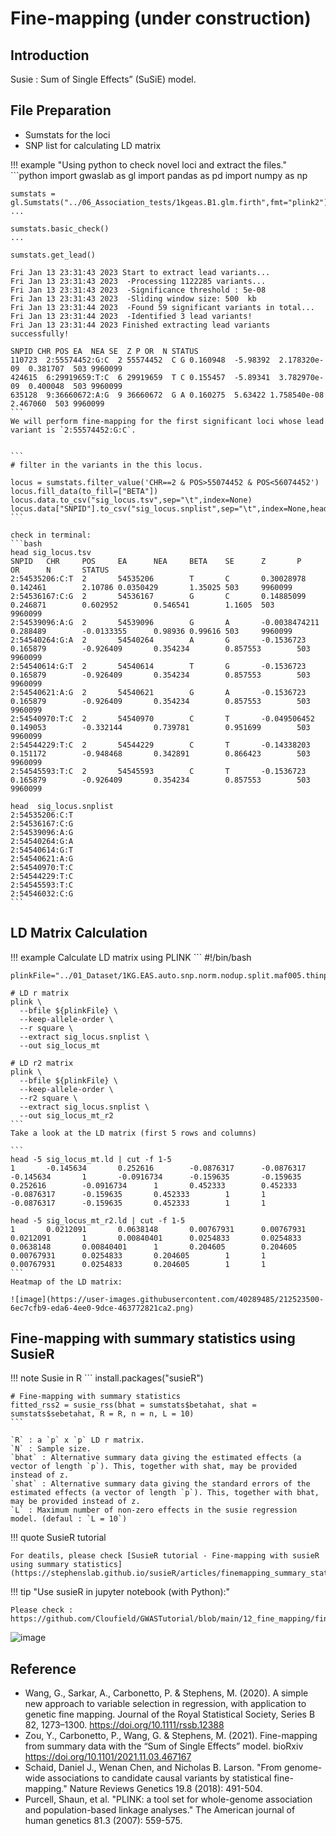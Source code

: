 # Fine-mapping (under construction)

## Introduction

Susie : Sum of Single Effects” (SuSiE) model.

## File Preparation

- Sumstats for the loci
- SNP list for calculating LD matrix

!!! example "Using python to check novel loci and extract the files."
    ```python
    import gwaslab as gl
    import pandas as pd
    import numpy as np
    
    sumstats = gl.Sumstats("../06_Association_tests/1kgeas.B1.glm.firth",fmt="plink2")
    ...
    
    sumstats.basic_check()
    ...
    
    sumstats.get_lead()
    
    Fri Jan 13 23:31:43 2023 Start to extract lead variants...
    Fri Jan 13 23:31:43 2023  -Processing 1122285 variants...
    Fri Jan 13 23:31:43 2023  -Significance threshold : 5e-08
    Fri Jan 13 23:31:43 2023  -Sliding window size: 500  kb
    Fri Jan 13 23:31:44 2023  -Found 59 significant variants in total...
    Fri Jan 13 23:31:44 2023  -Identified 3 lead variants!
    Fri Jan 13 23:31:44 2023 Finished extracting lead variants successfully!
    
    SNPID CHR POS EA  NEA SE  Z P OR  N STATUS
    110723  2:55574452:G:C  2 55574452  C G 0.160948  -5.98392  2.178320e-09  0.381707  503 9960099
    424615  6:29919659:T:C  6 29919659  T C 0.155457  -5.89341  3.782970e-09  0.400048  503 9960099
    635128  9:36660672:A:G  9 36660672  G A 0.160275  5.63422 1.758540e-08  2.467060  503 9960099
    ```
    We will perform fine-mapping for the first significant loci whose lead variant is `2:55574452:G:C`.
    
    
    ```
    # filter in the variants in the this locus.
    
    locus = sumstats.filter_value('CHR==2 & POS>55074452 & POS<56074452')
    locus.fill_data(to_fill=["BETA"])
    locus.data.to_csv("sig_locus.tsv",sep="\t",index=None)
    locus.data["SNPID"].to_csv("sig_locus.snplist",sep="\t",index=None,header=None)
    ```
    
    check in terminal:
    ```bash
    head sig_locus.tsv
    SNPID   CHR     POS     EA      NEA     BETA    SE      Z       P       OR      N       STATUS
    2:54535206:C:T  2       54535206        T       C       0.30028978      0.142461        2.10786 0.0350429       1.35025 503     9960099
    2:54536167:C:G  2       54536167        G       C       0.14885099      0.246871        0.602952        0.546541        1.1605  503     9960099
    2:54539096:A:G  2       54539096        G       A       -0.0038474211   0.288489        -0.0133355      0.98936 0.99616 503     9960099
    2:54540264:G:A  2       54540264        A       G       -0.1536723      0.165879        -0.926409       0.354234        0.857553        503     9960099
    2:54540614:G:T  2       54540614        T       G       -0.1536723      0.165879        -0.926409       0.354234        0.857553        503     9960099
    2:54540621:A:G  2       54540621        G       A       -0.1536723      0.165879        -0.926409       0.354234        0.857553        503     9960099
    2:54540970:T:C  2       54540970        C       T       -0.049506452    0.149053        -0.332144       0.739781        0.951699        503     9960099
    2:54544229:T:C  2       54544229        C       T       -0.14338203     0.151172        -0.948468       0.342891        0.866423        503     9960099
    2:54545593:T:C  2       54545593        C       T       -0.1536723      0.165879        -0.926409       0.354234        0.857553        503     9960099
    
    head  sig_locus.snplist
    2:54535206:C:T
    2:54536167:C:G
    2:54539096:A:G
    2:54540264:G:A
    2:54540614:G:T
    2:54540621:A:G
    2:54540970:T:C
    2:54544229:T:C
    2:54545593:T:C
    2:54546032:C:G
    ```

## LD Matrix Calculation

!!! example Calculate LD matrix using PLINK
    ```
    #!/bin/bash
    
    plinkFile="../01_Dataset/1KG.EAS.auto.snp.norm.nodup.split.maf005.thinp020"
    
    # LD r matrix
    plink \
      --bfile ${plinkFile} \
      --keep-allele-order \
      --r square \
      --extract sig_locus.snplist \
      --out sig_locus_mt
    
    # LD r2 matrix
    plink \
      --bfile ${plinkFile} \
      --keep-allele-order \
      --r2 square \
      --extract sig_locus.snplist \
      --out sig_locus_mt_r2
    ```
    Take a look at the LD matrix (first 5 rows and columns)
    
    ```
    head -5 sig_locus_mt.ld | cut -f 1-5
    1       -0.145634       0.252616        -0.0876317      -0.0876317
    -0.145634       1       -0.0916734      -0.159635       -0.159635
    0.252616        -0.0916734      1       0.452333        0.452333
    -0.0876317      -0.159635       0.452333        1       1
    -0.0876317      -0.159635       0.452333        1       1
    
    head -5 sig_locus_mt_r2.ld | cut -f 1-5
    1       0.0212091       0.0638148       0.00767931      0.00767931
    0.0212091       1       0.00840401      0.0254833       0.0254833
    0.0638148       0.00840401      1       0.204605        0.204605
    0.00767931      0.0254833       0.204605        1       1
    0.00767931      0.0254833       0.204605        1       1
    ```
    Heatmap of the LD matrix:
    
    ![image](https://user-images.githubusercontent.com/40289485/212523500-6ec7cfb9-eda6-4ee0-9dce-463772821ca2.png)

## Fine-mapping with summary statistics using SusieR 

!!! note Susie in R
    ```
    install.packages("susieR")
    
    # Fine-mapping with summary statistics
    fitted_rss2 = susie_rss(bhat = sumstats$betahat, shat = sumstats$sebetahat, R = R, n = n, L = 10)
    ```
    
    `R` : a `p` x `p` LD r matrix.
    `N` : Sample size.
    `bhat` : Alternative summary data giving the estimated effects (a vector of length `p`). This, together with shat, may be provided instead of z.
    `shat` : Alternative summary data giving the standard errors of the estimated effects (a vector of length `p`). This, together with bhat, may be provided instead of z.
    `L` : Maximum number of non-zero effects in the susie regression model. (defaul : `L = 10`)

!!! quote SusieR tutorial
    
    For deatils, please check [SusieR tutorial - Fine-mapping with susieR using summary statistics](https://stephenslab.github.io/susieR/articles/finemapping_summary_statistics.html)

!!! tip "Use susieR in jupyter notebook (with Python):"
    
    Please check : https://github.com/Cloufield/GWASTutorial/blob/main/12_fine_mapping/finemapping_susie.ipynb

![image](https://user-images.githubusercontent.com/40289485/212525667-5dae657b-f31d-4256-9025-2abcbbd8cb54.png)


## Reference

- Wang, G., Sarkar, A., Carbonetto, P. & Stephens, M. (2020). A simple new approach to variable selection in regression, with application to genetic fine mapping. Journal of the Royal Statistical Society, Series B 82, 1273–1300. https://doi.org/10.1111/rssb.12388
- Zou, Y., Carbonetto, P., Wang, G. & Stephens, M. (2021). Fine-mapping from summary data with the “Sum of Single Effects” model. bioRxiv https://doi.org/10.1101/2021.11.03.467167
- Schaid, Daniel J., Wenan Chen, and Nicholas B. Larson. "From genome-wide associations to candidate causal variants by statistical fine-mapping." Nature Reviews Genetics 19.8 (2018): 491-504.
- Purcell, Shaun, et al. "PLINK: a tool set for whole-genome association and population-based linkage analyses." The American journal of human genetics 81.3 (2007): 559-575.
